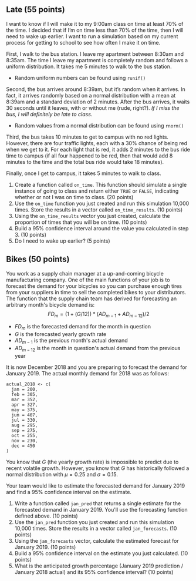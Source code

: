 ## Late (55 points)
I want to know if I will make it to my 9:00am class on time at least 70% of the
time. I decided that if I’m on time less than 70% of the time, then I will need
to wake up earlier. I want to run a simulation based on my current process for
getting to school to see how often I make it on time.

First, I walk to the bus station. I leave my apartment between 8:30am and
8:35am. The time I leave my apartment is completely random and follows a uniform
distribution. It takes me 5 minutes to walk to the bus station.

  + Random uniform numbers can be found using `runif()`
  
Second, the bus arrives around 8:39am, but it’s random when it arrives. In fact,
it arrives randomly based on a normal distribution with a mean at 8:39am and a
standard deviation of 2 minutes. After the bus arrives, it waits 30 seconds
until it leaves, with or without me (rude, right?). *If I miss the bus, I will
definitely be late to class.*

  + Random values from a normal distribution can be found using `rnorm()`
  
Third, the bus takes 10 minutes to get to campus with no red lights. However,
there are four traffic lights, each with a 30% chance of being red when we get
to it. For each light that is red, it adds 2 minutes to the bus ride time to
campus (if all four happened to be red, then that would add 8 minutes to the
time and the total bus ride would take 18 minutes).

Finally, once I get to campus, it takes 5 minutes to walk to class.

1. Create a function called `on_time`. This function should simulate a single
instance of going to class and return either `TRUE` or `FALSE`, indicating
whether or not I was on time to class. (20 points)
2. Use the `on_time` function you just created and run this simulation 10,000
times. Store the results in a vector called `on_time_results`. (10 points)
3. Using the `on_time_results` vector you just created, calculate the proportion
of times that you will be on time. (10 points)
4. Build a 95% confidence interval around the value you calculated in step 3.
(10 points)
5. Do I need to wake up earlier? (5 points)

## Bikes (50 points)
You work as a supply chain manager at a up-and-coming bicycle manufacturing
company. One of the main functions of your job is to forecast the demand for
your bicycles so you can purchase enough tires from your suppliers in time to
sell the completed bikes to your distributors. The function that the supply
chain team has derived for forecasting an arbitrary month's bicycle demand is:
$$
FD_m = (1 + (G / 12)) * (AD_{m-1} + AD_{m-12}) / 2
$$

  + $FD_m$ is the forecasted demand for the month in question
  + $G$ is the forecasted yearly growth rate
  + $AD_{m-1}$ is the previous month's actual demand
  + $AD_{m-12}$ is the month in question's actual demand from the previous year
  
It is now December 2018 and you are preparing to forecast the demand for January
2019. The actual monthly demand for 2018 was as follows:

```{r, eval = FALSE}
actual_2018 <- c(
  jan = 200,
  feb = 305,
  mar = 352,
  apr = 327,
  may = 375,
  jun = 407,
  jul = 330,
  aug = 295,
  sep = 275,
  oct = 255,
  nov = 230,
  dec = 450
)
```

You know that $G$ (the yearly growth rate) is impossible to predict due to
recent volatile growth. However, you know that $G$ has historically followed a
normal distribution with $\mu = 0.25$ and $\sigma = 0.15$.

Your team would like to estimate the forecasted demand for January 2019 and find
a 95% confidence interval on the estimate.

1. Write a function called `jan_pred` that returns a single estimate for the
forecasted demand in January 2019. You'll use the forecasting function defined
above. (10 points) 
2. Use the `jan_pred` function you just created and run this simulation 10,000
times. Store the results in a vector called `jan_forecasts`. (10 points)
3. Using the `jan_forecasts` vector, calculate the estimated forecast for
January 2019. (10 points)
4. Build a 95% confidence interval on the estimate you just calculated. (10
points)
5. What is the anticipated growth percentage (January 2019 prediction / January
2018 actual) and its 95% confidence interval? (10 points)
